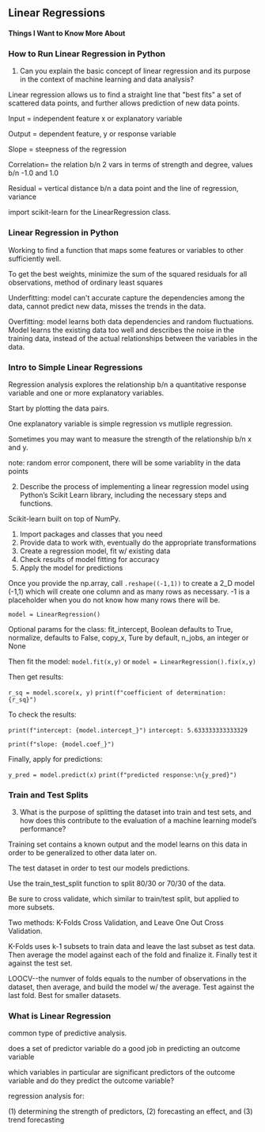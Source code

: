## Linear Regressions

#### Things I Want to Know More About



### How to Run Linear Regression in Python

1. Can you explain the basic concept of linear regression and its purpose in the context of machine learning and data analysis?

Linear regression allows us to find a straight line that "best fits" a set of scattered data points, and further allows prediction of new data points.  

Input = independent feature x or explanatory variable

Output = dependent feature, y or response variable

Slope = steepness of the regression

Correlation= the relation b/n 2 vars in terms of strength and degree, values b/n -1.0 and 1.0 

Residual = vertical distance b/n a data point and the line of regression, variance

import scikit-learn for the LinearRegression class. 

### Linear Regression in Python

Working to find a function that maps some features or variables to other sufficiently well. 

To get the best weights, minimize the sum of the squared residuals for all observations, method of ordinary least squares

Underfitting: model can't accurate capture the dependencies among the data, cannot predict new data, misses the trends in the data. 

Overfitting: model learns both data dependencies and random fluctuations. Model learns the existing data too well and describes the noise in the training data, instead of the actual relationships between the variables in the data.  

### Intro to Simple Linear Regressions

Regression analysis explores the relationship b/n a quantitative response variable and one or more explanatory variables.

Start by plotting the data pairs. 

One explanatory variable is simple regression vs mutliple regression. 

Sometimes you may want to measure the strength of the relationship b/n x and y.

note: random error component, there will be some variablity in the data points

2. Describe the process of implementing a linear regression model using Python’s Scikit Learn library, including the necessary steps and functions.

Scikit-learn built on top of NumPy. 

1. Import packages and classes that you need
2. Provide data to work with, eventually do the appropriate transformations
3. Create a regression model, fit w/ existing data
4. Check results of model fitting for accuracy
5. Apply the model for predictions

Once you provide the np.array, call `.reshape((-1,1))` to create a 2_D model (-1,1) which will create one column and as many rows as necessary. -1 is a placeholder when you do not know how many rows there will be. 

`model = LinearRegression()`

Optional params for the class: fit_intercept, Boolean defaults to True, normalize, defaults to False, copy_x, Ture by default, n_jobs, an integer or None

Then fit the model: `model.fit(x,y)` or `model = LinearRegression().fix(x,y)`

Then get results: 

`r_sq = model.score(x, y)`
`print(f"coefficient of determination: {r_sq}")`

To check the results:

`print(f"intercept: {model.intercept_}")`
`intercept: 5.633333333333329`

`print(f"slope: {model.coef_}")`

Finally, apply for predictions: 

`y_pred = model.predict(x)`
`print(f"predicted response:\n{y_pred}")`

### Train and Test Splits

3. What is the purpose of splitting the dataset into train and test sets, and how does this contribute to the evaluation of a machine learning model’s performance?

Training set contains a known output and the model learns on this data in order to be generalized to other data later on. 

The test dataset in order to test our models predictions. 

Use the train_test_split function to split 80/30 or 70/30 of the data.

Be sure to cross validate, which similar to train/test split, but applied to more subsets. 

Two methods: K-Folds Cross Validation, and Leave One Out Cross Validation. 

K-Folds uses k-1 subsets to train data and leave the last subset as test data. Then average the model against each of the fold and finalize it. Finally test it against the test set. 

LOOCV--the numver of folds equals to the number of observations in the dataset, then average, and build the model w/ the average.  Test against the last fold. Best for smaller datasets. 

### What is Linear Regression

common type of predictive analysis. 

does a set of predictor variable do a good job in predicting an outcome variable

which variables in particular are significant predictors of the outcome variable and do they predict the outcome variable? 

regression analysis for: 

(1) determining the strength of predictors, 
(2) forecasting an effect, and 
(3) trend forecasting






